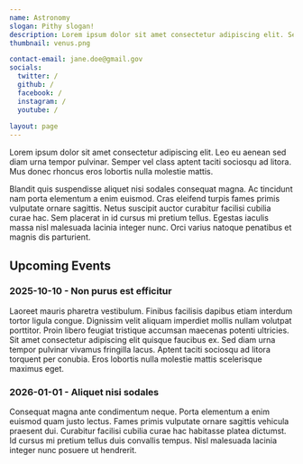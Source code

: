 ```yaml
---
name: Astronomy
slogan: Pithy slogan!
description: Lorem ipsum dolor sit amet consectetur adipiscing elit. Semper vel class aptent taciti sociosqu ad litora.
thumbnail: venus.png

contact-email: jane.doe@gmail.gov
socials:
  twitter: /
  github: /
  facebook: /
  instagram: /
  youtube: /
  
layout: page
---
```


Lorem ipsum dolor sit amet consectetur adipiscing elit. Leo eu aenean sed diam urna tempor pulvinar. Semper vel class aptent taciti sociosqu ad litora. Mus donec rhoncus eros lobortis nulla molestie mattis. 

Blandit quis suspendisse aliquet nisi sodales consequat magna. Ac tincidunt nam porta elementum a enim euismod. Cras eleifend turpis fames primis vulputate ornare sagittis. Netus suscipit auctor curabitur facilisi cubilia curae hac. Sem placerat in id cursus mi pretium tellus. Egestas iaculis massa nisl malesuada lacinia integer nunc. Orci varius natoque penatibus et magnis dis parturient. 

## Upcoming Events

### 2025-10-10 - Non purus est efficitur 

Laoreet mauris pharetra vestibulum. Finibus facilisis dapibus etiam interdum tortor ligula congue. Dignissim velit aliquam imperdiet mollis nullam volutpat porttitor. Proin libero feugiat tristique accumsan maecenas potenti ultricies. Sit amet consectetur adipiscing elit quisque faucibus ex. Sed diam urna tempor pulvinar vivamus fringilla lacus. Aptent taciti sociosqu ad litora torquent per conubia. Eros lobortis nulla molestie mattis scelerisque maximus eget. 

### 2026-01-01 - Aliquet nisi sodales 

Consequat magna ante condimentum neque. Porta elementum a enim euismod quam justo lectus. Fames primis vulputate ornare sagittis vehicula praesent dui. Curabitur facilisi cubilia curae hac habitasse platea dictumst. Id cursus mi pretium tellus duis convallis tempus. Nisl malesuada lacinia integer nunc posuere ut hendrerit.

